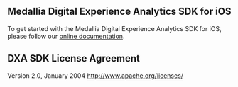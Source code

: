 ## Medallia Digital Experience Analytics SDK for iOS
To get started with the Medallia Digital Experience Analytics SDK for iOS, please follow our [online documentation](https://developer.medallia.com/medallia-dxa/docs/getting-started-requirements).

## DXA SDK License Agreement
Version 2.0, January 2004 http://www.apache.org/licenses/
